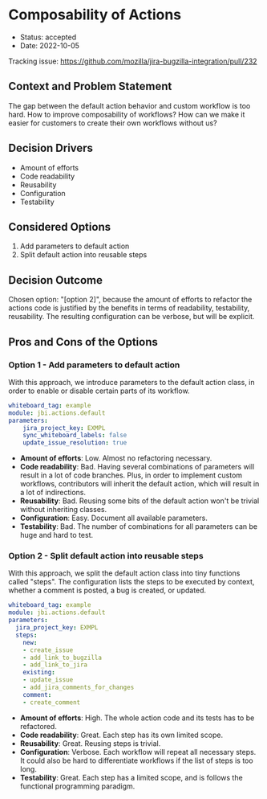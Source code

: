 # Composability of Actions

- Status: accepted
- Date: 2022-10-05

Tracking issue: https://github.com/mozilla/jira-bugzilla-integration/pull/232

## Context and Problem Statement

The gap between the default action behavior and custom workflow is too hard.
How to improve composability of workflows? How can we make it easier for customers
to create their own workflows without us?

## Decision Drivers

- Amount of efforts
- Code readability
- Reusability
- Configuration
- Testability

## Considered Options

1. Add parameters to default action
2. Split default action into reusable steps

## Decision Outcome

Chosen option: "[option 2]", because the amount of efforts to refactor
the actions code is justified by the benefits in terms of readability,
testability, reusability. The resulting configuration can be verbose, but
will be explicit.

## Pros and Cons of the Options

### Option 1 - Add parameters to default action

With this approach, we introduce parameters to the default action class, in
order to enable or disable certain parts of its workflow.

```yaml
whiteboard_tag: example
module: jbi.actions.default
parameters:
    jira_project_key: EXMPL
    sync_whiteboard_labels: false
    update_issue_resolution: true
```

- **Amount of efforts**: Low. Almost no refactoring necessary.
- **Code readability**: Bad. Having several combinations of parameters will result in a lot of code branches. Plus, in order to implement custom workflows, contributors will inherit the default action, which will result in a lot of indirections.
- **Reusability**: Bad. Reusing some bits of the default action won't be trivial without inheriting classes.
- **Configuration**: Easy. Document all available parameters.
- **Testability**: Bad. The number of combinations for all parameters can be huge and hard to test.

### Option 2 - Split default action into reusable steps

With this approach, we split the default action class into tiny functions called "steps".
The configuration lists the steps to be executed by context, whether a comment is
posted, a bug is created, or updated.

```yaml
whiteboard_tag: example
module: jbi.actions.default
parameters:
  jira_project_key: EXMPL
  steps:
    new:
    - create_issue
    - add_link_to_bugzilla
    - add_link_to_jira
    existing:
    - update_issue
    - add_jira_comments_for_changes
    comment:
    - create_comment
```

- **Amount of efforts**: High. The whole action code and its tests has to be refactored.
- **Code readability**: Great. Each step has its own limited scope.
- **Reusability**: Great. Reusing steps is trivial.
- **Configuration**: Verbose. Each workflow will repeat all necessary steps. It could also be hard to differentiate
  workflows if the list of steps is too long.
- **Testability**: Great. Each step has a limited scope, and is follows the functional programming paradigm.
